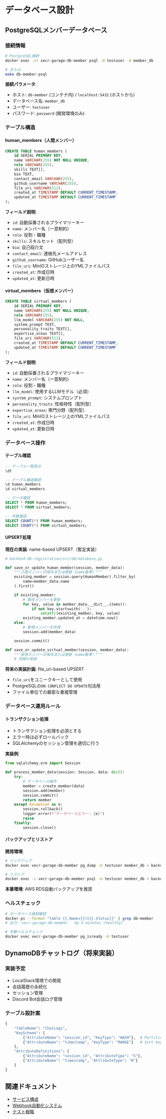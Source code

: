 # データベース設計

## PostgreSQLメンバーデータベース

### 接続情報

```bash
# PostgreSQL接続
docker exec -it vecr-garage-db-member psql -U testuser -d member_db

# または
make db-member-psql
```

**接続パラメータ**:

- ホスト: `db-member` (コンテナ内) / `localhost:5432` (ホストから)
- データベース名: `member_db`
- ユーザー: `testuser`
- パスワード: `password` (開発環境のみ)

### テーブル構造

#### human_members（人間メンバー）

```sql
CREATE TABLE human_members (
    id SERIAL PRIMARY KEY,
    name VARCHAR(255) NOT NULL UNIQUE,
    role VARCHAR(255),
    skills TEXT[],
    bio TEXT,
    contact_email VARCHAR(255),
    github_username VARCHAR(255),
    file_uri VARCHAR(512),
    created_at TIMESTAMP DEFAULT CURRENT_TIMESTAMP,
    updated_at TIMESTAMP DEFAULT CURRENT_TIMESTAMP
);
```

**フィールド説明**:

- `id`: 自動採番されるプライマリーキー
- `name`: メンバー名（一意制約）
- `role`: 役割・職種
- `skills`: スキルセット（配列型）
- `bio`: 自己紹介文
- `contact_email`: 連絡先メールアドレス
- `github_username`: GitHubユーザー名
- `file_uri`: MinIOストレージ上のYMLファイルパス
- `created_at`: 作成日時
- `updated_at`: 更新日時

#### virtual_members（仮想メンバー）

```sql
CREATE TABLE virtual_members (
    id SERIAL PRIMARY KEY,
    name VARCHAR(255) NOT NULL UNIQUE,
    role VARCHAR(255),
    llm_model VARCHAR(255) NOT NULL,
    system_prompt TEXT,
    personality_traits TEXT[],
    expertise_areas TEXT[],
    file_uri VARCHAR(512),
    created_at TIMESTAMP DEFAULT CURRENT_TIMESTAMP,
    updated_at TIMESTAMP DEFAULT CURRENT_TIMESTAMP
);
```

**フィールド説明**:

- `id`: 自動採番されるプライマリーキー
- `name`: メンバー名（一意制約）
- `role`: 役割・職種
- `llm_model`: 使用するLLMモデル（必須）
- `system_prompt`: システムプロンプト
- `personality_traits`: 性格特性（配列型）
- `expertise_areas`: 専門分野（配列型）
- `file_uri`: MinIOストレージ上のYMLファイルパス
- `created_at`: 作成日時
- `updated_at`: 更新日時

### データベース操作

#### テーブル確認

```sql
-- テーブル一覧表示
\dt

-- テーブル構造確認
\d human_members
\d virtual_members

-- データ確認
SELECT * FROM human_members;
SELECT * FROM virtual_members;

-- 件数確認
SELECT COUNT(*) FROM human_members;
SELECT COUNT(*) FROM virtual_members;
```

#### UPSERT処理

**現在の実装**: name-based UPSERT（暫定実装）

```python
# backend-db-registration/src/db/database.py

def save_or_update_human_member(session, member_data):
    """人間メンバーの保存または更新（name基準）"""
    existing_member = session.query(HumanMember).filter_by(
        name=member_data.name
    ).first()

    if existing_member:
        # 既存メンバーを更新
        for key, value in member_data.__dict__.items():
            if not key.startswith('_'):
                setattr(existing_member, key, value)
        existing_member.updated_at = datetime.now()
    else:
        # 新規メンバーを作成
        session.add(member_data)

    session.commit()

def save_or_update_virtual_member(session, member_data):
    """仮想メンバーの保存または更新（name基準）"""
    # 同様の実装
```

**将来の実装計画**: file_uri-based UPSERT

- `file_uri`をユニークキーとして使用
- PostgreSQLの`ON CONFLICT DO UPDATE`句活用
- ファイル単位での厳密な重複管理

### データベース運用ルール

#### トランザクション処理

- トランザクション処理を必須とする
- エラー時は必ずロールバック
- SQLAlchemyのセッション管理を適切に行う

**実装例**:

```python
from sqlalchemy.orm import Session

def process_member_data(session: Session, data: dict):
    try:
        # データベース操作
        member = create_member(data)
        session.add(member)
        session.commit()
        return member
    except Exception as e:
        session.rollback()
        logger.error(f"データベースエラー: {e}")
        raise
    finally:
        session.close()
```

#### バックアップとリストア

**開発環境**:

```bash
# バックアップ
docker exec vecr-garage-db-member pg_dump -U testuser member_db > backup.sql

# リストア
docker exec -i vecr-garage-db-member psql -U testuser member_db < backup.sql
```

**本番環境**: AWS RDS自動バックアップを推奨

### ヘルスチェック

```bash
# データベース接続確認
docker ps --format "table {{.Names}}\t{{.Status}}" | grep db-member
# 出力: vecr-garage-db-member   Up X minutes (healthy)

# 手動ヘルスチェック
docker exec vecr-garage-db-member pg_isready -U testuser
```

## DynamoDBチャットログ（将来実装）

### 実装予定

- LocalStack環境での開発
- 会話履歴の永続化
- セッション管理
- Discord Bot会話ログ管理

### テーブル設計案

```python
{
    "TableName": "ChatLogs",
    "KeySchema": [
        {"AttributeName": "session_id", "KeyType": "HASH"},  # Partition key
        {"AttributeName": "timestamp", "KeyType": "RANGE"}   # Sort key
    ],
    "AttributeDefinitions": [
        {"AttributeName": "session_id", "AttributeType": "S"},
        {"AttributeName": "timestamp", "AttributeType": "N"}
    ]
}
```

## 関連ドキュメント

- [サービス構成](services.md)
- [Webhook自動化システム](webhook-automation.md)
- [テスト戦略](../development/testing.md)
